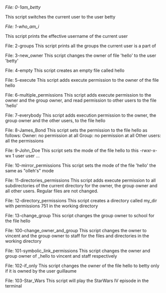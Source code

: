 *File: 0-1am_betty*

This script switches the current user to the user betty

*File: 1-who_am_i*

This script prints the effective username of the current user

File: 2-groups
This script prints all the groups the current user is a part of

File: 3-new_owner
This script changes the owner of file 'hello' to the user 'betty'

File: 4-empty
This script creates an empty file called hello

File: 5-execute
This script adds execute permission to the owner of the file hello

File: 6-multiple_permissions
This script adds execute permission to the owner and the group owner, and read permission to other users to the file 'hello'

File: 7-everybody
This script adds execution permission to the owner, the group owner and the other users, to the file hello

File: 8-James_Bond
This script sets the permission to the file hello as follows:
     Owner: no permission at all
     Group: no permission at all
     Other users: all the permissions

File: 9-John_Doe
This script sets the mode of the file hello to this
-rwxr-x-wx 1 user user ...

File: 10-mirror_permissions
This script sets the mode of the file 'hello' the same as "olleh's" mode

File: 11-directories_permissions
This script adds execute permission to all subdirectories of the current directory for the owner, the group owner and all other users. Regular files are not changed.

File: 12-directory_permissions
This script creates a directory called my_dir with permissions 751 in the working directory

File: 13-change_group
This script changes the group owner to school for the file hello

File: 100-change_owner_and_group
This script changes the owner to vincent and the group owner to staff for the files and directories in the working directory

File: 101-symbolic_link_permissions
This script changes the owner and group owner of _hello to vincent and staff respectively

File: 102-if_only
This script changes the owner of the file hello to betty only if it is owned by the user guillaume

File: 103-Star_Wars
This script will play the StarWars IV episode in the terminal
